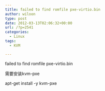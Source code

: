```yaml
---
title: failed to find romfile pxe-virtio.bin
author: wiloon
type: post
date: 2012-03-13T02:06:32+00:00
url: /?p=2541
categories:
  - Linux
tags:
  - KVM

---
```

failed to find romfile pxe-virtio.bin
  
需要安装kvm-pxe
  
apt-get install -y kvm-pxe